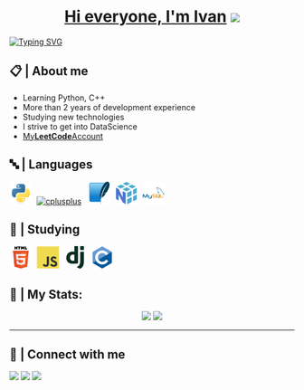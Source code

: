 <h1 align="center"><a href="https://t.me/PythonBlog_GuSlan" target="_blank">Hi everyone, I'm Ivan</a> 
<img src="https://github.com/blackcater/blackcater/raw/main/images/Hi.gif" height="32"/></h1>
<a href="https://git.io/typing-svg"><img src="https://readme-typing-svg.herokuapp.com?font=Fira+Code&pause=500&width=435&lines=I%60m+computer+genius.+.+.;maybe)" alt="Typing SVG" /></a>

<h2>📋 | About me</h2>

- Learning Python, С++
- More than 2 years of development experience
- Studying new technologies
- I strive to get into DataScience
- <a href="https://leetcode.com/VaniLb" target="_blank">My<b>LeetCode</b>Account</a> 
<h2>🔤 | Languages</h2>

<div>
  <a href="https://www.python.org/"><img src="https://github.com/devicons/devicon/blob/master/icons/python/python-original.svg" title="Python" alt="Python" width="40" height="40"/></a>&nbsp;
  <a href="https://www.w3schools.com/cpp/" target="_blank" rel="noreferrer"><img src="https://raw.githubusercontent.com/daniilshat/daniilshat/2d7eafe5250314b3d422c86b35de062e0f1f5178/icons/C%2B%2B.svg" alt="cplusplus" width="40" height="40"/></a> &nbsp;
  <a href="https://www.python.org/"><img src="https://github.com/devicons/devicon/blob/master/icons/sqlite/sqlite-original.svg" title="sqlite" alt="sqlite" width="40" height="40"/></a>&nbsp;
  <a href="https://www.python.org/"><img src="https://github.com/devicons/devicon/blob/master/icons/numpy/numpy-original.svg" title="numpy" alt="numpy" width="40" height="40"/></a>&nbsp;
  <a href="https://www.python.org/"><img src="https://github.com/devicons/devicon/blob/master/icons/mysql/mysql-original-wordmark.svg" title="mysql" alt="mysql" width="40" height="40"/></a>&nbsp;
</div>

<h2>🐾 | Studying</h2>

<div>
  <a href=""><img src="https://github.com/devicons/devicon/blob/master/icons/html5/html5-original-wordmark.svg" title="Html" alt="Html" width="40" height="40"/></a>&nbsp;
  <a href=""><img src="https://github.com/devicons/devicon/blob/master/icons/javascript/javascript-original.svg" title="JavaScript" alt="JavaScript" width="40" height="40"/></a>&nbsp;
  <a href=""><img src="https://github.com/devicons/devicon/blob/master/icons/django/django-plain.svg" title="django" alt="django" width="40" height="40"/></a>&nbsp;
  <a href=""><img src="https://github.com/devicons/devicon/blob/master/icons/c/c-original.svg" title="c" alt="c" width="40" height="40"/></a>&nbsp;
</div>

<h2>💫 | My Stats:</h2>

<div align="center">
  <img height="180" src="https://github-readme-stats-sigma-five.vercel.app/api?username=VaniLb&show_icons=true&count_private=true&theme=codeSTACKr&bg_color=0d1117&border_color=30363d"/>
  <img height="180" src="https://github-readme-stats-sigma-five.vercel.app//api/top-langs/?username=VaniLb&layout=compact&theme=codeSTACKr&border_color=30363d&bg_color=0d1117"/>
</div>

---

<h2>💌 | Connect with me</h2>
<a href="https://vk.com/jdem_radocty" target="_blank"><img src="https://img.shields.io/badge/VKontakte-0088cc?logo=vk&logoColor=white"/></a>
<a href="t.me/Ivanko_Ebanko" target="_blank"><img src="https://img.shields.io/badge/telegram-0088cc?logo=telegram&logoColor=white"/></a>
<a href="https://discordapp.com/users/561579201552187392/" target="_blank"><img src="https://img.shields.io/badge/discord-5865F2?logo=discord&logoColor=white"/></a>
